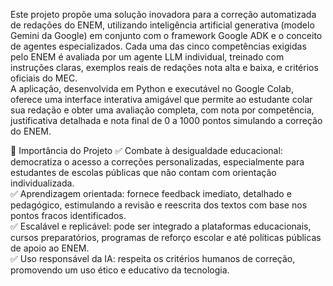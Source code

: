 Este projeto propõe uma solução inovadora para a correção automatizada de redações do ENEM, utilizando inteligência artificial generativa (modelo Gemini da Google) em conjunto com o framework Google ADK e o conceito de agentes especializados. 
Cada uma das cinco competências exigidas pelo ENEM é avaliada por um agente LLM individual, treinado com instruções claras, exemplos reais de redações nota alta e baixa, e critérios oficiais do MEC.  
A aplicação, desenvolvida em Python e executável no Google Colab, oferece uma interface interativa amigável que permite ao estudante colar sua redação e obter uma avaliação completa, com nota por competência, justificativa detalhada e nota final de 0 a 1000 pontos 
simulando a correção do ENEM.  

🎯 Importância do Projeto 
✅ Combate à desigualdade educacional: democratiza o acesso a correções personalizadas, especialmente para estudantes de escolas públicas que não contam com orientação individualizada.  
✅ Aprendizagem orientada: fornece feedback imediato, detalhado e pedagógico, estimulando a revisão e reescrita dos textos com base nos pontos fracos identificados.  
✅ Escalável e replicável: pode ser integrado a plataformas educacionais, cursos preparatórios, programas de reforço escolar e até políticas públicas de apoio ao ENEM.  
✅ Uso responsável da IA: respeita os critérios humanos de correção, promovendo um uso ético e educativo da tecnologia.
